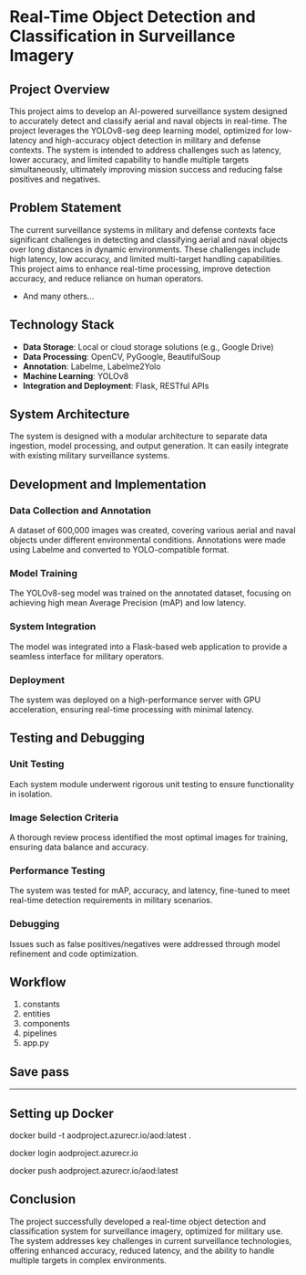 # Real-Time Object Detection and Classification in Surveillance Imagery

## Project Overview

This project aims to develop an AI-powered surveillance system designed to accurately detect and classify aerial and naval objects in real-time. The project leverages the YOLOv8-seg deep learning model, optimized for low-latency and high-accuracy object detection in military and defense contexts. The system is intended to address challenges such as latency, lower accuracy, and limited capability to handle multiple targets simultaneously, ultimately improving mission success and reducing false positives and negatives.

## Problem Statement

The current surveillance systems in military and defense contexts face significant challenges in detecting and classifying aerial and naval objects over long distances in dynamic environments. These challenges include high latency, low accuracy, and limited multi-target handling capabilities. This project aims to enhance real-time processing, improve detection accuracy, and reduce reliance on human operators.

- And many others...

## Technology Stack

- **Data Storage**: Local or cloud storage solutions (e.g., Google Drive)
- **Data Processing**: OpenCV, PyGoogle, BeautifulSoup
- **Annotation**: Labelme, Labelme2Yolo
- **Machine Learning**: YOLOv8
- **Integration and Deployment**: Flask, RESTful APIs

## System Architecture

The system is designed with a modular architecture to separate data ingestion, model processing, and output generation. It can easily integrate with existing military surveillance systems.

## Development and Implementation

### Data Collection and Annotation

A dataset of 600,000 images was created, covering various aerial and naval objects under different environmental conditions. Annotations were made using Labelme and converted to YOLO-compatible format.

### Model Training

The YOLOv8-seg model was trained on the annotated dataset, focusing on achieving high mean Average Precision (mAP) and low latency.

### System Integration

The model was integrated into a Flask-based web application to provide a seamless interface for military operators.

### Deployment

The system was deployed on a high-performance server with GPU acceleration, ensuring real-time processing with minimal latency.

## Testing and Debugging

### Unit Testing

Each system module underwent rigorous unit testing to ensure functionality in isolation.

### Image Selection Criteria

A thorough review process identified the most optimal images for training, ensuring data balance and accuracy.

### Performance Testing

The system was tested for mAP, accuracy, and latency, fine-tuned to meet real-time detection requirements in military scenarios.

### Debugging

Issues such as false positives/negatives were addressed through model refinement and code optimization.

## Workflow

1. constants
2. entities
3. components
4. pipelines
5. app.py


## Save pass
------


## Setting up Docker

docker build -t aodproject.azurecr.io/aod:latest .

docker login aodproject.azurecr.io

docker push aodproject.azurecr.io/aod:latest


## Conclusion

The project successfully developed a real-time object detection and classification system for surveillance imagery, optimized for military use. The system addresses key challenges in current surveillance technologies, offering enhanced accuracy, reduced latency, and the ability to handle multiple targets in complex environments.


